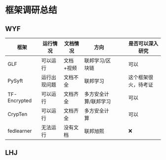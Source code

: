 # 框架调研总结

## WYF

| 框架         | 运行情况     | 文档情况  | 方向                  |      |      | 是否可以深入研究     |
| ------------ | ------------ | --------- | --------------------- | ---- | ---- | -------------------- |
| GLF          | 可以运行     | 文档+视频 | 联邦学习/区块链       |      |      | 可以                 |
| PySyft       | 运行出现问题 | 文档不全  | 联邦学习              |      |      | 这个框架很火，待考证 |
| TF-Encrypted | 可以运行     | 文档齐全  | 多方安全计算/联邦学习 |      |      | 可以                 |
| CrypTen      | 可以运行     | 文档齐全  | 多方安全计算          |      |      | 可以                 |
| fedlearner   | 无法运行     | 没有文档  | 联邦旭熙              |      |      | ❌                    |

## LHJ

